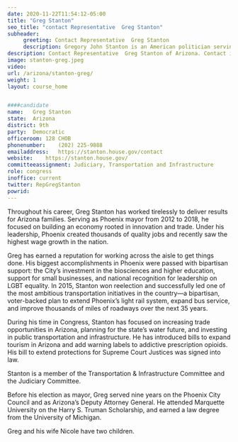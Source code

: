 ```yaml
---
date: 2020-11-22T11:54:12-05:00
title: "Greg Stanton"
seo_title: "contact Representative  Greg Stanton"
subheader:
     greeting: Contact Representative  Greg Stanton 
     description: Gregory John Stanton is an American politician serving as the U.S. Representative for Arizona's 9th congressional district. A Democrat, he previously served for 6 years as the Mayor of Phoenix, Arizona. Born in Long Island, New York, Stanton was raised in Phoenix.
description: Contact Representative  Greg Stanton of Arizona. Contact information for Greg Stanton includes email address, phone number, and mailing address.
image: stanton-greg.jpeg
video: 
url: /arizona/stanton-greg/
weight: 1
layout: course_home


####candidate
name:	Greg Stanton
state:	Arizona
district: 9th
party:	Democratic
officeroom:	128 CHOB
phonenumber:	(202) 225-9888
emailaddress:	https://stanton.house.gov/contact
website:	https://stanton.house.gov/
committeeassignment: Judiciary, Transportation and Infrastructure
role: congress
inoffice: current
twitter: RepGregStanton
powrid: 
---
```


Throughout his career, Greg Stanton has worked tirelessly to deliver results for Arizona families. Serving as Phoenix mayor from 2012 to 2018, he focused on building an economy rooted in innovation and trade. Under his leadership, Phoenix created thousands of quality jobs and recently saw the highest wage growth in the nation.

Greg has earned a reputation for working across the aisle to get things done. His biggest accomplishments in Phoenix were passed with bipartisan support: the City’s investment in the biosciences and higher education, support for small businesses, and national recognition for leadership on LGBT equality.  In 2015, Stanton won reelection and successfully led one of the most ambitious transportation initiatives in the country—a bipartisan, voter-backed plan to extend Phoenix’s light rail system, expand bus service, and improve thousands of miles of roadways over the next 35 years.

During his time in Congress, Stanton has focused on increasing trade opportunities in Arizona, planning for the state’s water future, and investing in public transportation and infrastructure. He has introduced bills to expand tourism in Arizona and add warning labels to addictive prescription opioids. His bill to extend protections for Supreme Court Justices was signed into law.

Stanton is a member of the Transportation & Infrastructure Committee and the Judiciary Committee.

Before his election as mayor, Greg served nine years on the Phoenix City Council and as Arizona’s Deputy Attorney General. He attended Marquette University on the Harry S. Truman Scholarship, and earned a law degree from the University of Michigan.

Greg and his wife Nicole have two children.